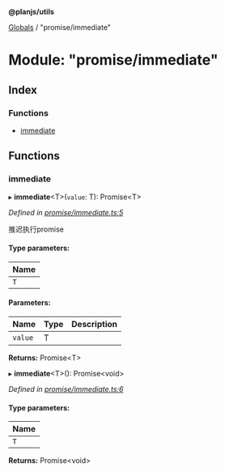 **@planjs/utils**

[Globals](../README.md) / "promise/immediate"

# Module: "promise/immediate"

## Index

### Functions

* [immediate](_promise_immediate_.md#immediate)

## Functions

### immediate

▸ **immediate**\<T>(`value`: T): Promise\<T>

*Defined in [promise/immediate.ts:5](https://github.com/planjs/utils/blob/af978cc/src/promise/immediate.ts#L5)*

推迟执行promise

#### Type parameters:

Name |
------ |
`T` |

#### Parameters:

Name | Type | Description |
------ | ------ | ------ |
`value` | T |   |

**Returns:** Promise\<T>

▸ **immediate**\<T>(): Promise\<void>

*Defined in [promise/immediate.ts:6](https://github.com/planjs/utils/blob/af978cc/src/promise/immediate.ts#L6)*

#### Type parameters:

Name |
------ |
`T` |

**Returns:** Promise\<void>
